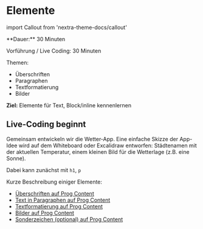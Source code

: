 # Elemente

import Callout from 'nextra-theme-docs/callout'

<Callout>
  **Dauer:** 30 Minuten

  Vorführung / Live Coding: 30 Minuten

  Themen:

  - Überschriften
  - Paragraphen
  - Textformatierung
  - Bilder

  **Ziel:** Elemente für Text, Block/inline kennenlernen
</Callout>

## Live-Coding beginnt

Gemeinsam entwickeln wir die Wetter-App. Eine einfache Skizze
der App-Idee wird auf dem Whiteboard oder Excalidraw entworfen:
Städtenamen mit der aktuellen Temperatur, einem kleinen Bild für
die Wetterlage (z.B. eine Sonne).

Dabei kann zunächst mit `h1`, `p`

Kurze Beschreibung einiger Elemente:

- [Überschriften auf Prog Content](https://www.progcontent.com/html-kompakt/ueberschriften)
- [Text in Paragraphen auf Prog Content](https://www.progcontent.com/html-kompakt/paragraphen)
- [Textformatierung auf Prog Content](https://www.progcontent.com/html-kompakt/textformatierung)
- [Bilder auf Prog Content](https://www.progcontent.com/html-kompakt/bilder)
- [Sonderzeichen (optional) auf Prog Content](https://www.progcontent.com/html-kompakt/entities)
